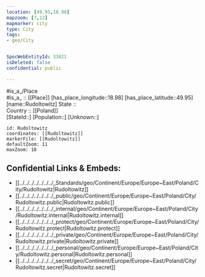 ```yaml
---
location: [49.95,18.98] 
mapzoom: [7,12] 
mapmarker: city 
type: City
tags:
- geo/City


SpocWebEntityId: 33821
isDeleted: false
confidential: public

---
```

#is_a_/Place  
#is_a_ :: [[Place]] 
[has_place_longitude::18.98] 
[has_place_latitude::49.95] 
[name::Rudoltowitz] 
State ::  
Country :: [[Poland]]  
[StateId::] 
[Population::] 
[Unknown::] 


```leaflet
id: Rudoltowitz
coordinates: [[Rudoltowitz]] 
markerFile: [[Rudoltowitz]] 
defaultZoom: 11 
maxZoom: 18
```


## Confidential Links & Embeds: 
- [[../../../../../../../_Standards/geo/Continent/Europe/Europe~East/Poland/City/Rudoltowitz|Rudoltowitz]] 
- [[../../../../../../../_public/geo/Continent/Europe/Europe~East/Poland/City/Rudoltowitz.public|Rudoltowitz.public]] 
- [[../../../../../../../_internal/geo/Continent/Europe/Europe~East/Poland/City/Rudoltowitz.internal|Rudoltowitz.internal]] 
- [[../../../../../../../_protect/geo/Continent/Europe/Europe~East/Poland/City/Rudoltowitz.protect|Rudoltowitz.protect]] 
- [[../../../../../../../_private/geo/Continent/Europe/Europe~East/Poland/City/Rudoltowitz.private|Rudoltowitz.private]] 
- [[../../../../../../../_personal/geo/Continent/Europe/Europe~East/Poland/City/Rudoltowitz.personal|Rudoltowitz.personal]] 
- [[../../../../../../../_secret/geo/Continent/Europe/Europe~East/Poland/City/Rudoltowitz.secret|Rudoltowitz.secret]] 

